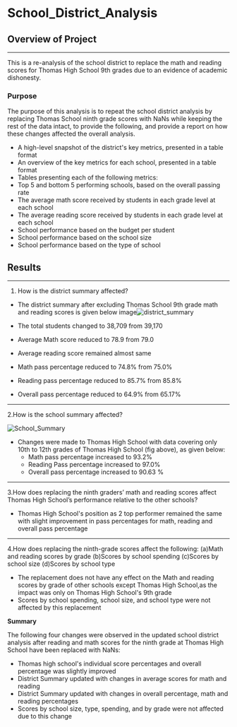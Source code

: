 # School_District_Analysis

## **Overview of Project**
---
This is a re-analysis of the school district  to replace the math and reading scores for Thomas High School 9th grades due to an evidence of academic dishonesty.

### **Purpose**

The purpose of this analysis is to repeat the school district analysis by replacing Thomas School ninth grade scores with NaNs while keeping the rest of the data intact, to provide the following, and provide a report on how these changes affected the overall analysis.

- A high-level snapshot of the district's key metrics, presented in a table format
- An overview of the key metrics for each school, presented in a table format
- Tables presenting each of the following metrics:
- Top 5 and bottom 5 performing schools, based on the overall passing rate
- The average math score received by students in each grade level at each school
- The average reading score received by students in each grade level at each school
- School performance based on the budget per student
- School performance based on the school size 
- School performance based on the type of school

## **Results**
---

1. How is the district summary affected?

- The district summary after excluding  Thomas School 9th grade math and reading scores is given below
image![district_summary](https://user-images.githubusercontent.com/89427676/134826355-57e69c7c-6cd0-42c4-8933-575bfb2c55c1.PNG)

- The total students changed to 38,709 from 39,170
- Average Math score reduced to 78.9 from 79.0
- Average reading score remained almost same
- Math pass percentage reduced to 74.8% from 75.0%
- Reading pass percentage reduced to 85.7% from 85.8%
- Overall pass percentage reduced to 64.9%  from 65.17%
---
2.How is the school summary affected?


![School_Summary](https://user-images.githubusercontent.com/89427676/134826387-fca1ce5b-283d-4559-84a0-82f06572c3bf.PNG)

- Changes were made to Thomas High School with data covering only 10th to 12th grades of Thomas High School (fig above), as given below:
	- Math pass percentage increased to 93.2%
	- Reading Pass percentage increased to 97.0%
	- Overall pass percentage increased to 90.63 %
---
3.How does replacing the ninth graders’ math and reading scores affect Thomas High School’s performance relative to the other schools?

- Thomas High School's position as 2 top performer remained the same with slight improvement in pass percentages for math, reading and overall pass percentage
---
4.How does replacing the ninth-grade scores affect the following:
	(a)Math and reading scores by grade
	(b)Scores by school spending
	(c)Scores by school size
	(d)Scores by school type

- The replacement does not have any effect on the Math and reading scores by grade of other schools except Thomas High School,as the impact was only on Thomas High School's 9th grade
- Scores by school spending, school size, and school type were not affected by this replacement 

**Summary** 

The following four changes were observed in the updated school district analysis after reading and math scores for the ninth grade at Thomas High School have been replaced with NaNs:
- Thomas high school's individual score percentages and overall percentage was slightly improved
- District Summary updated with changes in average scores for math and reading
- District Summary updated with changes in overall percentage, math and reading percentages
- Scores by school size, type, spending, and by grade were not affected due to this change
